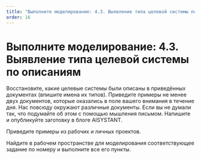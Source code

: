 ```yaml
---
title: "Выполните моделирование: 4.3. Выявление типа целевой системы по описаниям"
order: 16
---
```


# Выполните моделирование: 4.3. Выявление типа целевой системы по описаниям

Восстановите, какие целевые системы были описаны в приведённых документах (впишите имена их типов). Приведите примеры не менее двух документов, которые оказались в поле вашего внимания в течение дня. Нас повсюду окружают различные документы. Если вы не думали так, что подумайте об этом с помощью мышления письмом. Напишите и опубликуйте заготовку в блоге AISYSTANT.

Приведите примеры из рабочих и личных проектов.

Найдите в рабочем пространстве для моделирования соответствующее задание по номеру и выполните все его пункты.

